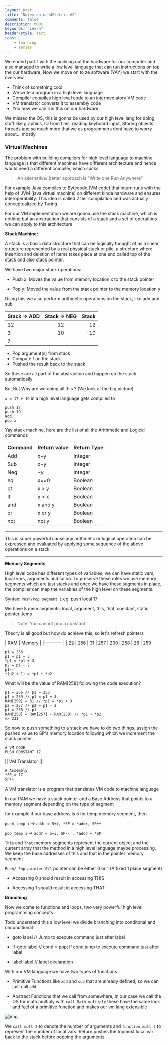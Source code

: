 ```yaml
---
layout: post
title: "Notes on nand2tetris #2"
comments: false
description: MOOC 
keywords: "Learn"
header-style: text
tags:
    - learning
    - series
---
```



We ended part 1 with the building out the hardware for our computer and also managed to write a low level language that can run instructions on top the our hardware, Now we move on to ze software (YAY) we start with the overview 

- Think of something cool 
- We write a program in a high level language 
- Compiler compiles high level code to an intermediatory VM code
- VM translator converts it to assembly code 
- Yoo now we can run this on our hardware

We missed the OS, this is gonna be used by our high level lang for doing stuff like graphics, IO from files, reading keyboard input, Storing objects, threads and so much more that we as programmers dont have to worry about... mostly


### Virtual Machines 

The problem with building compilers for high level language to machine language is that different machines have different architecture and hence would need a different compiler, which sucks. 

> An alternative/ better approach is "Write one Run Anywhere"

For example Java compiles to Bytecode (VM code) that inturn runs with the help of JVM (java virtual machine) on different kinda hardware and ensures interoperability. This idea is called 2 tier compilation and was actually conceptualized by Turing

For our VM implementation we are gonna use the stack machine, which is nothing but an abstraction that consists of a stack and a set of operations we can apply to this architecture


<b> Stack Machine: </b>

A stack is a basic data structure that can be logically thought of as a linear structure represented by a real physical stack or pile, a structure where insertion and deletion of items takes place at one end called top of the stack and also stack pointer.

We have two major stack operations:
- Push x: Moves the value from memory location x to the stack pointer

- Pop y: Moved the value from the stack pointer to the memory location y

Using this we also perform arithmetic operations on the stack, like add and sub


| Stack => ADD  |      Stack  => NEG  | Stack |
|----------|:-------------:|------:|
| 12 |  12 |    12         |
| 3  |    10   |   -10 |
| 7 | | |


- Pop argument(s) from stack
- Compute f on the stack
- Pushed the result back to the stack

So these are all part of the abstraction and happen on the stack automatically

But But Why are we doing all this ? (We look at the big picture)

`x = 17 + 19` in a high level language gets compiled to 

```
push 17
push 19 
add 
pop x
```

Yay stack machine, here are the list of all the Arithmetic and Logical commands 

| Command 	| Return value 	| Return Type 	|
|---------	|--------------	|-------------	|
| Add        	|         x+y     	|     Integer        	|
| Sub     	| x-y             	| Integer            	|
| Neg        	|      -y        	|       Integer      	|
| eq        	|      x==0        	|       Boolean      	|
| gt        	|      x > y       	|       Boolean      	|
| lt        	|      y < x        	|       Boolean      	|
| and        	|      x and y        	|       Boolean      	|
| or        	|      x or y        	|       Boolean      	|
| not        	|      not y        	|       Boolean      	|

---
This is super powerful cause any arithmetic or logical operation can be expressed and evaluated by applying some sequence 
of the above operations on a stack 

---


<b> Memory Segments </b>


High level code has different types of variables, we can have static vars, local vars, arguments and so on. To preserve these roles we use memory segments which are just stacks and once we have these segments in place, the compiler can map the variables of the high level on these segments.

Syntax: `Push/Pop segment i` eg: push local 17

We have 8 mem segments: local, argument, this, that, constant, static, pointer, temp

> Note: You cannot pop a constant

Theory is all good but how do achieve this, so let's refresh pointers 

| RAM 	| Memory |
|---------	|
| 22        | 256 
| 31     	| 257
| 200       | 258
| 28       	| 259

```
p1 = 256
p1 = p1 + 3
*p1 = *p1 + 3
p2 = p1 - 2
p1--
*(p2 + 1) = *p1 + *p2              
```

What will be the value of RAM[258] following the code execution?

```
p1 = 256 // p1 = 256
p1 = 259 // p1 = p1 + 3
RAM[259] = 31 // *p1 = *p1 + 3
p2 = 257 // p2 = p1 - 2
p1 = 258 // p1--
RAM[258] = RAM[257] + RAM[258] // *p1 + *p2 
=> 231
```

So now to push something to a stack we have to do two things, assign the pushed value to SP's memory location following which we increment the stack pointer.

```
# VM CODE 
PUSH CONSTANT 17 
```
|| VM Translator || 

```
# Assembly
*SP = 17
SP++
```

A VM translator is a program that translates VM code to machine language

In our RAM we have a stack pointer and a Base Address that points to a memory segment depending on the type of segment

for example if our base address is 5 for temp memory segment, then

`push temp i` =>  `addr = 5+i, *SP = *addr, SP++`

`pop temp i` =>  `addr = 5+i, SP-- , *addr = *SP`


`This` and `That` memory segments represent the current object and the current array that the method in a high level language maybe processing. We keep the base addresses of this and that in the pointer memory segment

`Push/ Pop pointer 0/1` pointer can be either 0 or 1 (A fixed 1 place segment)

- Accessing 0 should result in accessing THIS

- Accessing 1 should result in accessing THAT

<b> Branching </b>

Now we come to functions and loops, two very powerful high level programming concepts

Todo understand this a low level we divide branching into conditonal and unconditional

- goto label // Jump to execute command just after label

- if-goto label // cond = pop; if cond jump to execute command just after label

- label label // label declaration


With our VM language we have two types of functions

- Primitive Functions like `add` and `sub` that are already defined, so we can just call `add`

- Abstract Functions that we call from somewhere, In our case we call the OS for math.multiply with `call Math.multiply` these have the same look and feel of a primitive function and makes our vm lang extensible


![img](https://i.ibb.co/KwNk2ys/functions-in-vm.png)

We `call mult 2` to denote the number of arguments and `function mult 2` to represent the number of local vars. Return pushes the topmost local var back to the stack before popping the arguments

